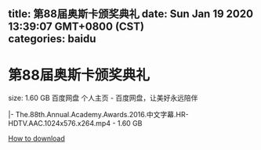 
title: 第88届奥斯卡颁奖典礼
date: Sun Jan 19 2020 13:39:07 GMT+0800 (CST)    
categories: baidu
---

# 第88届奥斯卡颁奖典礼
size: 1.60 GB
 百度网盘 个人主页 - 百度网盘，让美好永远陪伴
 
|- The.88th.Annual.Academy.Awards.2016.中文字幕.HR-HDTV.AAC.1024x576.x264.mp4 - 1.60 GB

[How to download](https://bpcam.bemobtrk.com/go/2ceec3aa-1ca2-46d6-b9ff-aaa5c184517c?jno=5350)